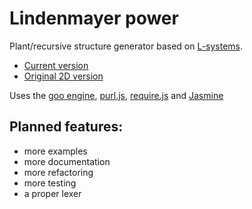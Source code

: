 Lindenmayer power
=================

Plant/recursive structure generator based on [L-systems](http://en.wikipedia.org/wiki/L-system).

+ [Current version](http://adrianton3.github.io/lindenmayer-power/src/app.html)
+ [Original 2D version](http://madflame991.blogspot.se/p/lindenmayer-power.html)

Uses the [goo engine](http://www.gooengine.com/), [purl.js](https://github.com/allmarkedup/purl), [require.js](http://requirejs.org/) and [Jasmine](http://pivotal.github.io/jasmine/)

Planned features:
-----------------

+ more examples
+ more documentation
+ more refactoring
+ more testing
+ a proper lexer
